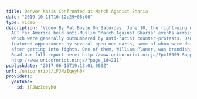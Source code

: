 ```yaml
---
title: Denver Nazis Confronted at March Aganist Sharia
date: "2019-10-11T16:12:29+08:00"
type: video
description: 'Video By Pat Boyle On Saturday, June 10, the right-wing extremist group
  ACT for America held anti-Muslim "March Against Sharia" events across the country,
  which were generally outnumbered by anti-racist counter-protests. Denver''s event
  featured appearances by several open neo-nazis, some of whom were detained by police
  after getting into fights. One of them, William Planer, was brandishing a knife.
  Read our full report here: http://www.unicornriot.ninja/?p=16009 Support our work:
  http://www.unicornriot.ninja/?page_id=211'
publishdate: "2017-06-15T19:13:01.000Z"
url: /unicornriot/iFJNzIqeyh0/
providers:
  youtube:
    id: iFJNzIqeyh0
---
```

